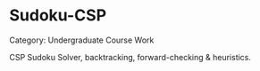 # Sudoku-CSP
Category: Undergraduate Course Work

CSP Sudoku Solver, backtracking, forward-checking & heuristics.
